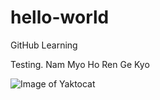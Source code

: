 # hello-world
GitHub Learning

Testing. Nam Myo Ho Ren Ge Kyo


![Image of Yaktocat](http://3.bp.blogspot.com/-uvNFGNXLdtQ/VAs7jkeaqBI/AAAAAAAANfI/1UGfLbv4ljc/s1600/nmrklotus.jpg)
